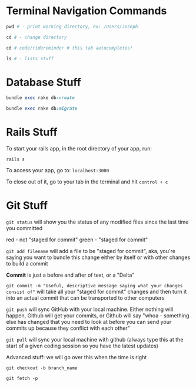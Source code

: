 # Terminal Navigation Commands

```ruby
pwd # - print working directory, ex: /Users/Joseph

cd # - change directory

cd # code/ridereminder # this tab autocompletes!

ls # - lists stuff
```

# Database Stuff

```ruby
bundle exec rake db:create

bundle exec rake db:migrate
```

# Rails Stuff

To start your rails app, in the root directory of your app, run:

`rails s`

To access your app, go to: `localhost:3000`

To close out of it, go to your tab in the terminal and hit `control + c`

# Git Stuff

`git status` will show you the status of any modified files since the
last time you committed

red - not "staged for commit"
green - "staged for commit"

`git add filename` will add a file to be "staged for commit", aka,
you're saying you want to bundle this change either by itself or with
other changes to build a commit

**Commit** is just a before and after of text, or a "Delta"

`git commit -m "Useful, descriptive message saying what your changes
consist of"` will take all your "staged for commit" changes and then
turn it into an actual commit that can be transported to other computers

`git push` will sync GitHub with your local machine. Either nothing will
happen, Github will get your commits, or Github will say "whoa -
something else has changed that you need to look at before you can send
your commits up because they conflict with each other"

`git pull` will sync your local machine with github (always type this at
the start of a given coding session so you have the latest updates)


Advanced stuff: we will go over this when the time is right

`git checkout -b branch_name`

`git fetch -p`
